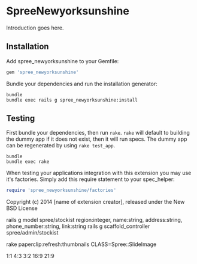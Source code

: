 SpreeNewyorksunshine
====================

Introduction goes here.

Installation
------------

Add spree_newyorksunshine to your Gemfile:

```ruby
gem 'spree_newyorksunshine'
```

Bundle your dependencies and run the installation generator:

```shell
bundle
bundle exec rails g spree_newyorksunshine:install
```

Testing
-------

First bundle your dependencies, then run `rake`. `rake` will default to building the dummy app if it does not exist, then it will run specs. The dummy app can be regenerated by using `rake test_app`.

```shell
bundle
bundle exec rake
```

When testing your applications integration with this extension you may use it's factories.
Simply add this require statement to your spec_helper:

```ruby
require 'spree_newyorksunshine/factories'
```

Copyright (c) 2014 [name of extension creator], released under the New BSD License



rails g model spree/stockist region:integer, name:string, address:string, phone_number:string, link:string
rails g scaffold_controller spree/admin/stockist

rake paperclip:refresh:thumbnails CLASS=Spree::SlideImage


1:1
4:3
3:2
16:9
21:9
